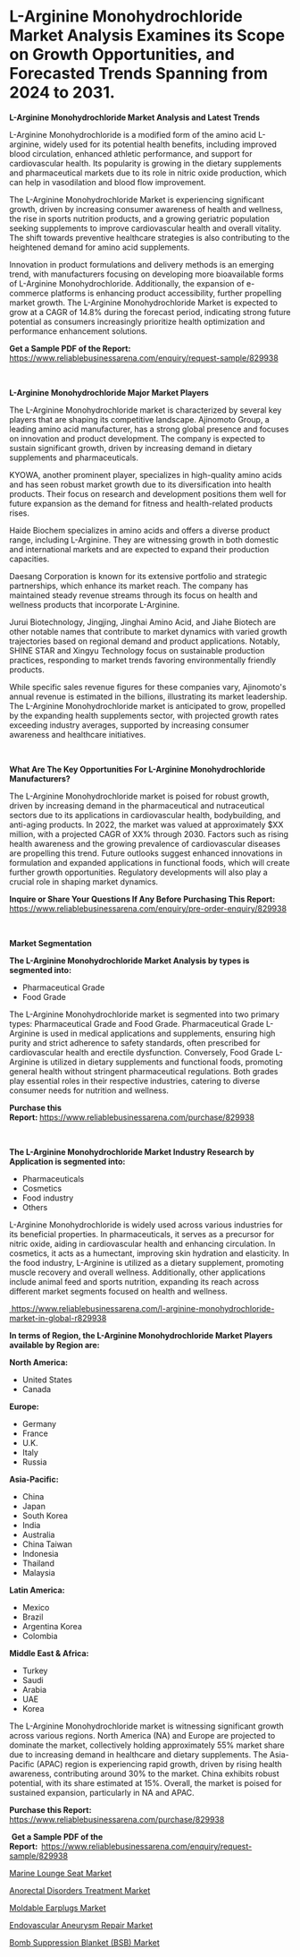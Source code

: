 <p><h1>L-Arginine Monohydrochloride Market Analysis Examines its Scope on Growth Opportunities, and Forecasted Trends Spanning from 2024 to 2031.</h1></p><p><strong>L-Arginine Monohydrochloride Market Analysis and Latest Trends</strong></p>
<p><p>L-Arginine Monohydrochloride is a modified form of the amino acid L-arginine, widely used for its potential health benefits, including improved blood circulation, enhanced athletic performance, and support for cardiovascular health. Its popularity is growing in the dietary supplements and pharmaceutical markets due to its role in nitric oxide production, which can help in vasodilation and blood flow improvement.</p><p>The L-Arginine Monohydrochloride Market is experiencing significant growth, driven by increasing consumer awareness of health and wellness, the rise in sports nutrition products, and a growing geriatric population seeking supplements to improve cardiovascular health and overall vitality. The shift towards preventive healthcare strategies is also contributing to the heightened demand for amino acid supplements.</p><p>Innovation in product formulations and delivery methods is an emerging trend, with manufacturers focusing on developing more bioavailable forms of L-Arginine Monohydrochloride. Additionally, the expansion of e-commerce platforms is enhancing product accessibility, further propelling market growth. The L-Arginine Monohydrochloride Market is expected to grow at a CAGR of 14.8% during the forecast period, indicating strong future potential as consumers increasingly prioritize health optimization and performance enhancement solutions.</p></p>
<p><strong>Get a Sample PDF of the Report:&nbsp;</strong> <a href="https://www.reliablebusinessarena.com/enquiry/request-sample/829938?utm_campaign=1871&utm_medium=2&utm_source=Github&utm_content=ia&utm_term=18122024&utm_id=l-arginine-monohydrochloride">https://www.reliablebusinessarena.com/enquiry/request-sample/829938</a></p>
<p>&nbsp;</p>
<p><strong>L-Arginine Monohydrochloride Major Market Players</strong></p>
<p><p>The L-Arginine Monohydrochloride market is characterized by several key players that are shaping its competitive landscape. Ajinomoto Group, a leading amino acid manufacturer, has a strong global presence and focuses on innovation and product development. The company is expected to sustain significant growth, driven by increasing demand in dietary supplements and pharmaceuticals.</p><p>KYOWA, another prominent player, specializes in high-quality amino acids and has seen robust market growth due to its diversification into health products. Their focus on research and development positions them well for future expansion as the demand for fitness and health-related products rises.</p><p>Haide Biochem specializes in amino acids and offers a diverse product range, including L-Arginine. They are witnessing growth in both domestic and international markets and are expected to expand their production capacities.</p><p>Daesang Corporation is known for its extensive portfolio and strategic partnerships, which enhance its market reach. The company has maintained steady revenue streams through its focus on health and wellness products that incorporate L-Arginine.</p><p>Jurui Biotechnology, Jingjing, Jinghai Amino Acid, and Jiahe Biotech are other notable names that contribute to market dynamics with varied growth trajectories based on regional demand and product applications. Notably, SHINE STAR and Xingyu Technology focus on sustainable production practices, responding to market trends favoring environmentally friendly products.</p><p>While specific sales revenue figures for these companies vary, Ajinomoto's annual revenue is estimated in the billions, illustrating its market leadership. The L-Arginine Monohydrochloride market is anticipated to grow, propelled by the expanding health supplements sector, with projected growth rates exceeding industry averages, supported by increasing consumer awareness and healthcare initiatives.</p></p>
<p>&nbsp;</p>
<p><strong>What Are The Key Opportunities For L-Arginine Monohydrochloride Manufacturers?</strong></p>
<p><p>The L-Arginine Monohydrochloride market is poised for robust growth, driven by increasing demand in the pharmaceutical and nutraceutical sectors due to its applications in cardiovascular health, bodybuilding, and anti-aging products. In 2022, the market was valued at approximately $XX million, with a projected CAGR of XX% through 2030. Factors such as rising health awareness and the growing prevalence of cardiovascular diseases are propelling this trend. Future outlooks suggest enhanced innovations in formulation and expanded applications in functional foods, which will create further growth opportunities. Regulatory developments will also play a crucial role in shaping market dynamics.</p></p>
<p><strong>Inquire or Share Your Questions If Any Before Purchasing This Report:</strong> <a href="https://www.reliablebusinessarena.com/enquiry/pre-order-enquiry/829938?utm_campaign=1871&utm_medium=2&utm_source=Github&utm_content=ia&utm_term=18122024&utm_id=l-arginine-monohydrochloride">https://www.reliablebusinessarena.com/enquiry/pre-order-enquiry/829938</a></p>
<p>&nbsp;</p>
<p><strong>Market Segmentation</strong></p>
<p><strong>The L-Arginine Monohydrochloride Market Analysis by types is segmented into:</strong></p>
<p><ul><li>Pharmaceutical Grade</li><li>Food Grade</li></ul></p>
<p><p>The L-Arginine Monohydrochloride market is segmented into two primary types: Pharmaceutical Grade and Food Grade. Pharmaceutical Grade L-Arginine is used in medical applications and supplements, ensuring high purity and strict adherence to safety standards, often prescribed for cardiovascular health and erectile dysfunction. Conversely, Food Grade L-Arginine is utilized in dietary supplements and functional foods, promoting general health without stringent pharmaceutical regulations. Both grades play essential roles in their respective industries, catering to diverse consumer needs for nutrition and wellness.</p></p>
<p><strong>Purchase this Report:&nbsp;</strong><a href="https://www.reliablebusinessarena.com/purchase/829938?utm_campaign=1871&utm_medium=2&utm_source=Github&utm_content=ia&utm_term=18122024&utm_id=l-arginine-monohydrochloride">https://www.reliablebusinessarena.com/purchase/829938</a></p>
<p>&nbsp;</p>
<p><strong>The L-Arginine Monohydrochloride Market Industry Research by Application is segmented into:</strong></p>
<p><ul><li>Pharmaceuticals</li><li>Cosmetics</li><li>Food industry</li><li>Others</li></ul></p>
<p><p>L-Arginine Monohydrochloride is widely used across various industries for its beneficial properties. In pharmaceuticals, it serves as a precursor for nitric oxide, aiding in cardiovascular health and enhancing circulation. In cosmetics, it acts as a humectant, improving skin hydration and elasticity. In the food industry, L-Arginine is utilized as a dietary supplement, promoting muscle recovery and overall wellness. Additionally, other applications include animal feed and sports nutrition, expanding its reach across different market segments focused on health and wellness.</p></p>
<p><a href="https://www.reliablebusinessarena.com/l-arginine-monohydrochloride-market-in-global-r829938?utm_campaign=1871&utm_medium=2&utm_source=Github&utm_content=ia&utm_term=18122024&utm_id=l-arginine-monohydrochloride">&nbsp;https://www.reliablebusinessarena.com/l-arginine-monohydrochloride-market-in-global-r829938</a></p>
<p><strong>In terms of Region, the L-Arginine Monohydrochloride Market Players available by Region are:</strong></p>
<p>
    <p> <strong> North America: </strong>
        <ul>
            <li>United States</li>
            <li>Canada</li>
        </ul>
        </p> 
    <p> <strong> Europe: </strong>
        <ul>
            <li>Germany</li>
            <li>France</li>
            <li>U.K.</li>
            <li>Italy</li>
            <li>Russia</li>
        </ul>
        </p> 
    <p> <strong> Asia-Pacific: </strong>
        <ul>
            <li>China</li>
            <li>Japan</li>
            <li>South Korea</li>
            <li>India</li>
            <li>Australia</li>
            <li>China Taiwan</li>
            <li>Indonesia</li>
            <li>Thailand</li>
            <li>Malaysia</li>
        </ul>
        </p> 
    <p> <strong> Latin America: </strong>
        <ul>
            <li>Mexico</li>
            <li>Brazil</li>
            <li>Argentina Korea</li>
            <li>Colombia</li>
        </ul>
        </p> 
    <p> <strong> Middle East & Africa: </strong>
        <ul>
            <li>Turkey</li>
            <li>Saudi</li>
            <li>Arabia</li>
            <li>UAE</li>
            <li>Korea</li>
        </ul>
    </p>
    </p>
<p><p>The L-Arginine Monohydrochloride market is witnessing significant growth across various regions. North America (NA) and Europe are projected to dominate the market, collectively holding approximately 55% market share due to increasing demand in healthcare and dietary supplements. The Asia-Pacific (APAC) region is experiencing rapid growth, driven by rising health awareness, contributing around 30% to the market. China exhibits robust potential, with its share estimated at 15%. Overall, the market is poised for sustained expansion, particularly in NA and APAC.</p></p>
<p><strong>Purchase this Report: </strong><a href="https://www.reliablebusinessarena.com/purchase/829938?utm_campaign=1871&utm_medium=2&utm_source=Github&utm_content=ia&utm_term=18122024&utm_id=l-arginine-monohydrochloride">https://www.reliablebusinessarena.com/purchase/829938</a></p>
<p>&nbsp;<strong>Get a Sample PDF of the Report:&nbsp;&nbsp;</strong><a href="https://www.reliablebusinessarena.com/enquiry/request-sample/829938?utm_campaign=1871&utm_medium=2&utm_source=Github&utm_content=ia&utm_term=18122024&utm_id=l-arginine-monohydrochloride">https://www.reliablebusinessarena.com/enquiry/request-sample/829938</a></p>
<p><strong></strong></p>
<p><p><a href="https://www.linkedin.com/pulse/marine-lounge-seat-market-size-share-trends-analysis-report-bo7sf?utm_campaign=1871&utm_medium=2&utm_source=Github&utm_content=ia&utm_term=18122024&utm_id=l-arginine-monohydrochloride">Marine Lounge Seat Market</a></p><p><a href="https://www.linkedin.com/pulse/anorectal-disorders-treatment-market-trends-report-industry-dcvie?utm_campaign=1871&utm_medium=2&utm_source=Github&utm_content=ia&utm_term=18122024&utm_id=l-arginine-monohydrochloride">Anorectal Disorders Treatment Market</a></p><p><a href="https://www.linkedin.com/pulse/moldable-earplugs-market-trends-drivers-whats-propelling-upllf?utm_campaign=1871&utm_medium=2&utm_source=Github&utm_content=ia&utm_term=18122024&utm_id=l-arginine-monohydrochloride">Moldable Earplugs Market</a></p><p><a href="https://www.linkedin.com/pulse/understanding-endovascular-aneurysm-repair-market-2024-2031-cjnyf?utm_campaign=1871&utm_medium=2&utm_source=Github&utm_content=ia&utm_term=18122024&utm_id=l-arginine-monohydrochloride">Endovascular Aneurysm Repair Market</a></p><p><a href="https://github.com/marloy8/Market-Research-Report-List-6/blob/main/bomb-suppression-blanket-bsb-market.md?utm_campaign=1871&utm_medium=2&utm_source=Github&utm_content=ia&utm_term=18122024&utm_id=l-arginine-monohydrochloride">Bomb Suppression Blanket (BSB) Market</a></p></p>